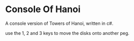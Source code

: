 Console Of Hanoi
===========

A console version of Towers of Hanoi, written in c#.

use the 1, 2 and 3 keys to move the disks onto another peg.
